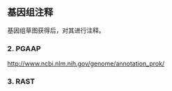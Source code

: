 ## 基因组注释

基因组草图获得后，对其进行注释。

### 2. PGAAP

http://www.ncbi.nlm.nih.gov/genome/annotation_prok/


### 3. RAST
